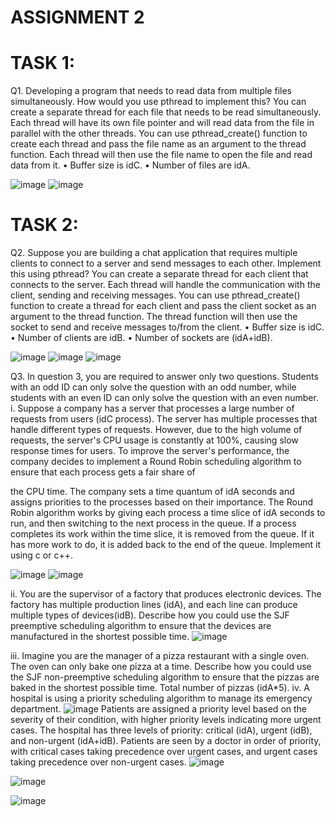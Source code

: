 # ASSIGNMENT 2

# TASK 1:
Q1. Developing a program that needs to read data from multiple files simultaneously. How would you use
pthread to implement this?
You can create a separate thread for each file that needs to be read simultaneously. Each thread will have
its own file pointer and will read data from the file in parallel with the other threads. You can use
pthread_create() function to create each thread and pass the file name as an argument to the thread function.
Each thread will then use the file name to open the file and read data from it.
• Buffer size is idC.
• Number of files are idA.

![image](https://user-images.githubusercontent.com/123716596/229280469-faa099a3-739f-4704-94bb-0b9d683a1f3a.png)
![image](https://user-images.githubusercontent.com/123716596/229280482-8b213985-d58a-4fb1-bcc5-87e167c18b86.png)


# TASK 2:
Q2. Suppose you are building a chat application that requires multiple clients to connect to a server and
send messages to each other. Implement this using pthread?
You can create a separate thread for each client that connects to the server. Each thread will handle the
communication with the client, sending and receiving messages. You can use pthread_create() function to
create a thread for each client and pass the client socket as an argument to the thread function. The thread
function will then use the socket to send and receive messages to/from the client.
• Buffer size is idC.
• Number of clients are idB.
• Number of sockets are (idA+idB).

![image](https://user-images.githubusercontent.com/123716596/229280582-c67d0bce-cbc0-45a4-b16b-dde4e4f2ab9a.png)
![image](https://user-images.githubusercontent.com/123716596/229280599-b594ebc5-c7cd-4508-a008-036156eda1b8.png)
![image](https://user-images.githubusercontent.com/123716596/229280619-a47bbe5e-a7e4-4269-9453-6afb61177f67.png)

Q3. In question 3, you are required to answer only two questions. Students with an odd ID can only solve
the question with an odd number, while students with an even ID can only solve the question with an even
number.
i. Suppose a company has a server that processes a large number of requests from users (idC
process). The server has multiple processes that handle different types of requests. However,
due to the high volume of requests, the server's CPU usage is constantly at 100%, causing slow
response times for users. To improve the server's performance, the company decides to
implement a Round Robin scheduling algorithm to ensure that each process gets a fair share of

the CPU time. The company sets a time quantum of idA seconds and assigns priorities to the
processes based on their importance. The Round Robin algorithm works by giving each
process a time slice of idA seconds to run, and then switching to the next process in the queue.
If a process completes its work within the time slice, it is removed from the queue. If it has
more work to do, it is added back to the end of the queue. Implement it using c or c++.

![image](https://user-images.githubusercontent.com/123716596/229280692-d9b73dc3-9cff-4290-98b9-5cf33b5a0383.png)
![image](https://user-images.githubusercontent.com/123716596/229280706-56a58d0e-fec0-42d9-9715-acc059826543.png)

ii. You are the supervisor of a factory that produces electronic devices. The factory has multiple
production lines (idA), and each line can produce multiple types of devices(idB). Describe how
you could use the SJF preemptive scheduling algorithm to ensure that the devices are
manufactured in the shortest possible time.
![image](https://user-images.githubusercontent.com/123716596/229280940-14b65990-58a4-4e64-8837-40955d157e68.png)


iii. Imagine you are the manager of a pizza restaurant with a single oven. The oven can only bake
one pizza at a time. Describe how you could use the SJF non-preemptive scheduling algorithm
to ensure that the pizzas are baked in the shortest possible time. Total number of pizzas (idA*5).
iv. A hospital is using a priority scheduling algorithm to manage its emergency department.
![image](https://user-images.githubusercontent.com/123716596/229280802-817d2937-210c-46ec-8a1c-9efbed8f0c9e.png)
Patients are assigned a priority level based on the severity of their condition, with higher
priority levels indicating more urgent cases. The hospital has three levels of priority: critical
(idA), urgent (idB), and non-urgent (idA+idB). Patients are seen by a doctor in order of priority,
with critical cases taking precedence over urgent cases, and urgent cases taking precedence
over non-urgent cases.
![image](https://user-images.githubusercontent.com/123716596/229280880-09d2e43e-7c49-434c-bb4d-35b7131cf4a7.png)

![image](https://user-images.githubusercontent.com/123716596/229280833-d718fa00-bd22-46fe-a5e1-274b664f34aa.png)

![image](https://user-images.githubusercontent.com/123716596/229280773-31d73b50-1c40-40bb-85b2-8e3b91180231.png)
